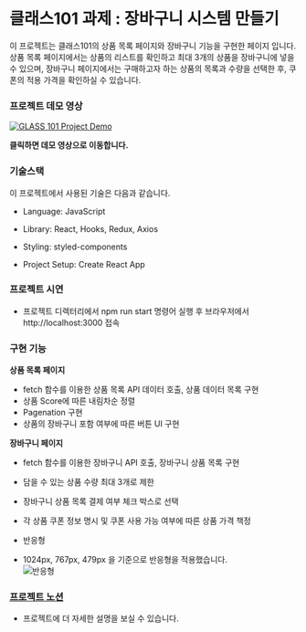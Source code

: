 # 클래스101 과제 : 장바구니 시스템 만들기
이 프로젝트는 클래스101의 상품 목록 페이지와 장바구니 기능을 구현한 페이지 입니다. 
상품 목록 페이지에서는 상품의 리스트를 확인하고 최대 3개의 상품을 장바구니에 넣을 수 있으며, 장바구니 페이지에서는 구매하고자 하는 상품의 목록과 수량을 선택한 후, 쿠폰의 적용 가격을 확인하실 수 있습니다. 
 
### 프로젝트 데모 영상
[![GLASS 101 Project Demo](https://images.velog.io/images/carminchameleon/post/d5485be1-dc83-40cf-88a9-c2899b638e79/image.png
)](https://youtu.be/INNFL6JMFIs)

**클릭하면 데모 영상으로 이동합니다.**

### 기술스택
이 프로젝트에서 사용된 기술은 다음과 같습니다.

- Language: JavaScript
- Library: React, Hooks, Redux, Axios
- Styling: styled-components

- Project Setup: Create React App

### 프로젝트 시연
- 프로젝트 디렉터리에서 npm run start 명령어 실행 후 브라우저에서 http://localhost:3000 접속

### 구현 기능

**상품 목록 페이지**

- fetch 함수를 이용한 상품 목록 API 데이터 호출, 상품 데이터 목록 구현
- 상품 Score에 따른 내림차순 정렬
- Pagenation 구현
- 상품의 장바구니 포함 여부에 따른 버튼 UI 구현

**장바구니 페이지**
- fetch 함수를 이용한 장바구니 API 호출, 장바구니 상품 목록 구현
- 담을 수 있는 상품 수량 최대 3개로 제한
- 장바구니 상품 목록 결제 여부 체크 박스로 선택
- 각 상품 쿠폰 정보 명시 및 쿠폰 사용 가능 여부에 따른 상품 가격 책정

- 반응형 
- 1024px, 767px, 479px 을 기준으로 반응형을 적용했습니다.  
![반응형](https://images.velog.io/images/carminchameleon/post/0993bd3e-c3b1-415d-864f-f8454755194a/image.png)

### [프로젝트 노션](https://www.notion.so/carminido/101-89228e37b23c44cdb2a709824822bc69)
- 프로젝트에 더 자세한 설명을 보실 수 있습니다.
